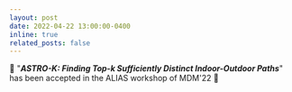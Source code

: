 ```yaml
---
layout: post
date: 2022-04-22 13:00:00-0400
inline: true
related_posts: false
---
```


:tada: "**_ASTRO-K: Finding Top-k Sufficiently Distinct Indoor-Outdoor Paths_**" has been accepted in the ALIAS workshop of MDM'22 :tada:
